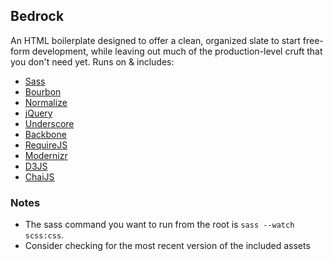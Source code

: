 ## Bedrock

An HTML boilerplate designed to offer a clean, organized slate to start free-form development, while leaving out much of the production-level cruft that you don't need yet. Runs on & includes:

- [Sass](http://sass-lang.com)
- [Bourbon](http://bourbon.io)
- [Normalize](http://necolas.github.io/normalize.css/)
- [jQuery](http://jquery.com)
- [Underscore](http://underscorejs.org)
- [Backbone](http://backbonejs.org)
- [RequireJS](http://requirejs.org)
- [Modernizr](http://modernizr.com)
- [D3JS](http://d3js.org)
- [ChaiJS](http://chaijs.com)

### Notes

- The sass command you want to run from the root is `sass --watch scss:css`.
- Consider checking for the most recent version of the included assets
